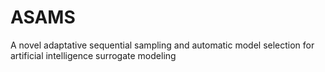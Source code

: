 # ASAMS
A novel adaptative sequential sampling and automatic model selection for artificial intelligence surrogate modeling
